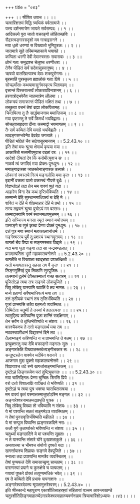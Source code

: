 +++
title = "०४३"

+++
।। श्रीशिव उवाच ।। ।।  
चत्वारिंशत्तमं विद्धि त्र्यधिकं पर्वतात्मजे ।।  
यस्य दर्शनमात्रेण जायते सर्वसम्पदः ।। १ ।।  
आदिकल्पे पुरा जातो वक्राङ्गो लोहितच्छविः ।।  
रौद्रस्त्वङ्गारसदृशो मम गात्राद्वरानने ।।  
मया धृतो धरण्यां स विख्यातो भूमिपुत्रकः ।। २ ।।  
जातमात्रे सुते तस्मिन्महाकाये भयावहे ।।  
कम्पिता धरणी देवी देवास्त्रस्ताः सवासवाः ।। ३ ।।  
क्षोभं गताः समुद्राश्च चेलुश्च धरणीधराः ।।  
तेनैव पीडितं सर्वं सदेवासुरमानुषम् ।। ४ ।।  
ऋषयो वालखिल्याश्च देवाः शक्रपुरोगमाः ।।  
बृहस्पतिं पुरस्कृत्य ब्रह्मलोकं गताः प्रिये ।। ५ ।।  
सोच्छ्वाँसाः कथयामासुर्नमस्कृत्य पितामहम् ।।  
वृत्तान्तं विस्तरात्सर्वं लोकत्रयविनाशनम् ।। ६ ।।  
हरगात्रोद्भवेनैव जातमात्रेण लीलया ।।  
लोकत्रयं समाक्रान्तं पीडितं भक्षितं तथा ।। ७ ।।  
तच्छ्रुत्वा वचनं तेषां ब्रह्मा लोकपितामहः ।।  
चिन्तयित्वा तु तैः सार्द्धमाजगाम ममान्तिकम् ।। ८ ।।  
मया पृष्टास्तु ते सर्वे किमर्थं भयविह्वलाः ।।  
सोच्छ्वासहृदया दीनाः कस्माद्वो भयमागतम् ।। ९ ।।  
तैः सर्वं कथितं देवि ममाग्रे भयविह्वलैः ।।  
त्वदङ्गसम्भवेनैव देवदेव जगत्पते ।।  
पीडितं भक्षितं चैव सदेवासुरमानवम् ।। 5.2.43.१० ।।  
इति तेषां वचः श्रुत्वा क्षेमार्थं कृपया मया ।।  
आकारितो मत्समीपमुवाच वदतां वरः ।। ११ ।।  
आदेशो दीयतां देव किं करोमीत्युवाच सः ।।  
नाकर्ष त्वं जगदिदं मया प्रोक्तः पुनःपुनः ।। १२ ।।  
ममाङ्गाद्रजसा जातस्तेनाङ्गारक उच्यसे ।।  
लोकानां स्वस्तये नित्यं मङ्गलोसि मया कृतः ।। १३ ।।  
इदानीं वक्रतां यातो वक्रस्त्वं गीयसे बुधैः ।।  
विज्ञप्तोऽहं तदा तेन मम वाक्यं श्रुतं यदा ।।  
आहारेण विना देव कथं तृप्तिर्भविष्यति ।। १४ ।।  
तस्मान्मे देहि सुस्थानमाधिपत्यं च देहि मे ।।  
शक्तिं च देहि मे शीघ्रमाहारं देहि मे प्रभो ।। १५ ।।  
तस्य तद्वचनं श्रुत्वा पुत्रोऽयं मम वल्लभः ।।  
तस्माद्दास्यामि परमं स्थानमक्षयमुत्तमम् ।। १६ ।।  
इति सञ्चिन्त्य मनसा स्मृतं स्थानं मयोत्तमम् ।।  
उत्सङ्गे च सुतं कृत्वा प्रेम्णा प्रोक्तं पुनःपुनः ।। १७ ।।  
दत्तं पुत्र मया स्थानं महाकालवनोत्तमे ।।  
गङ्गेश्वरस्य पूर्वे तु प्रशस्यं स्थानमुत्तमम् ।। १८ ।।  
खगर्ता चैव शिप्रा च सङ्गमस्तत्र विद्यते ।। १९ ।।  
यदा मया धृता गङ्गा तदा सा चन्द्रमण्डलात् ।।  
प्रमादात्पतिता भूमौ महाकालवनोत्तमे ।। 5.2.43.२० ।।  
खगर्तेति च विख्याता खाद्भ्रष्टा प्रापतत्क्षितौ ।।  
अतो मयावतारस्तु सहसा तव वै कृतः ।। २१ ।।  
लिङ्गमूर्तिरहं पुत्र तिष्ठामि सुरपूजितः ।।  
तत्स्थानं दुर्लभं देवैस्तस्मात्त्वं गच्छ सत्वरम् ।। २२ ।।  
पूजितोऽहं त्वया तत्र सङ्गमे लोकपूजिते ।।  
त्रिषु लोकेषु यास्यामि ख्यातिं वै तव नामतः ।। २३ ।।  
मध्ये ग्रहाणां सर्वेषामाधिपत्यं मया तव ।।  
दत्तं तृतीयकं स्थानं तत्र तृप्तिर्भविष्यति ।। २४ ।।  
पूजां प्राप्स्यसि तत्रैव ग्रहमध्ये व्यवस्थितः ।।  
तिथिर्दत्ता चतुर्थी ते तस्यां ये व्रततत्पराः ।। ।। २५।।  
त्वामुद्दिश्य करिष्यन्ति पूजां शान्तिं सदक्षिणाम् ।।  
तेन सर्वेण ते तृप्तिर्भविष्यति न संशयः ।। २६ ।।  
वारश्चैकश्च ते दत्तो मङ्गलार्थं मया तव ।।  
नववस्त्रपरीधानं विद्यारम्भं दिने तव ।।  
तैलाभ्यङ्गं करिष्यन्ति न च प्राप्स्यन्ति ते बलम् ।। २७ ।।  
इत्युक्तस्तु मया देवि वक्राङ्गो मङ्गलः सुतः ।।  
अङ्गारकेति विख्यातस्तथेत्यङ्गीचकार सः ।। २८ ।।  
सन्तुष्टस्तेन वाक्येन मदीयेन वरानने ।।  
आजगाम मुदा युक्तो महाकालवनोत्तमे ।। २९ ।।  
शिप्रायाश्च तटे रम्ये खगर्त्तासङ्गमान्तिकम् ।।  
दृष्टोऽहं लिङ्गरूपेण परां तुष्टिमुपागतः ।। ।। 5.2.43.३० ।।  
मया चालिङ्गितः प्रेम्णा चुम्बितः शिरसि प्रिये ।।  
वरो दत्तो विशालाक्षि वाञ्छितं ते भविष्यति ।। ३१ ।।  
दृष्टोऽहं च त्वया पुत्र भक्त्या चाराधितस्त्वया ।।  
मम वाक्यं कृतं यस्मात्तस्मात्तुष्टोऽस्मि मङ्गल ।। ३२ ।।  
अङ्गारेश्वरनामाहमद्यप्रभृति पुत्रक ।।  
त्रिषु लोकेषु विख्या तो भविष्यामि न संशयः ।। ३३ ।।  
ये मां पश्यन्ति सततं सङ्गमेऽत्र व्यवस्थितम् ।।  
न तेषां पुनरावृत्तिर्भविष्यति महीतले ।। ३४ ।।  
ये मां सम्पूज यिष्यन्ति ह्यङ्गारकदिने नराः ।।  
कलौ युगे कृतार्थास्ते भविष्यन्ति न संशयः ।। ३५ ।।  
चतुर्थ्यां मङ्गलदिने ये मां पश्यन्ति सुव्रताः ।।  
न ते यास्यन्ति संसारे घोरे दुःखशताकुले ।। ३६ ।।  
अमावास्या च भौमश्च संयोगो दृश्यते यदा ।।  
खगर्त्तायाश्च शिप्रायाः सङ्गमे देवपूजिते ।। ३७ ।।  
स्नात्वा तदा प्रपश्यन्ति मामत्रैव व्यवस्थितम् ।।  
तेषां पुण्यफलं देवि समासाच्छृणु साम्प्रतम् ।। ३८ ।।  
वाराणस्यां प्रयागे च कुरुक्षेत्रे च यत्फलम् ।।  
गयायां पुष्करे प्रोक्तं तत्पुण्यमधिकं भवेत् ।। ३९ ।।  
एष ते कथितो देवि प्रभावः पापनाशनः ।।  
अङ्गारेश्वरदेवस्य श्रूयतामुत्तरेश्वरम्।। 5.2.43.४० ।।  
इति श्रीस्कान्दे महापुराण एकाशीतिसाहस्र्यां संहितायां पञ्चम आवन्त्यखण्डे चतुरशीतिलिङ्गमाहात्म्येंऽगारकेश्वरमाहात्म्यवर्णनन्नाम त्रिचत्वारिंशोऽध्यायः ।।४३।। ।।